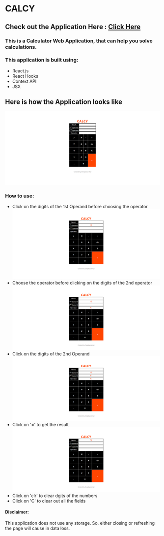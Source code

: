 # CALCY

## Check out the Application Here : [Click Here](https://deepbaran.github.io/Calcy/)

### This is a Calculator Web Application, that can help you solve calculations.

### This application is built using:

- React.js
- React Hooks
- Context API
- JSX

## Here is how the Application looks like

![](./Calcy.png)

### How to use:

- Click on the digits of the 1st Operand before choosing the operator
  ![](./Calcy1.png)
- Choose the operator before clicking on the digits of the 2nd operator
  ![](./Calcy2.png)
- Click on the digits of the 2nd Operand
  ![](./Calcy3.png)
- Click on '=' to get the result
  ![](./Calcy4.png)
- Click on 'clr' to clear dgits of the numbers
- Click on 'C' to clear out all the fields

#### Disclaimer:

This application does not use any storage. So, either closing or refreshing the page will cause in data loss.
